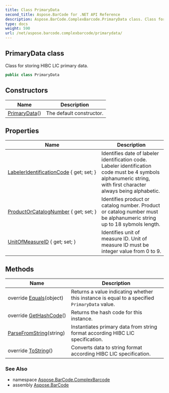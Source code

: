 ```yaml
---
title: Class PrimaryData
second_title: Aspose.BarCode for .NET API Reference
description: Aspose.BarCode.ComplexBarcode.PrimaryData class. Class for storing HIBC LIC primary data
type: docs
weight: 590
url: /net/aspose.barcode.complexbarcode/primarydata/
---
```

## PrimaryData class

Class for storing HIBC LIC primary data.

```csharp
public class PrimaryData
```

## Constructors

| Name | Description |
| --- | --- |
| [PrimaryData](primarydata/)() | The default constructor. |

## Properties

| Name | Description |
| --- | --- |
| [LabelerIdentificationCode](../../aspose.barcode.complexbarcode/primarydata/labeleridentificationcode/) { get; set; } | Identifies date of labeler identification code. Labeler identification code must be 4 symbols alphanumeric string, with first character always being alphabetic. |
| [ProductOrCatalogNumber](../../aspose.barcode.complexbarcode/primarydata/productorcatalognumber/) { get; set; } | Identifies product or catalog number. Product or catalog number must be alphanumeric string up to 18 sybmols length. |
| [UnitOfMeasureID](../../aspose.barcode.complexbarcode/primarydata/unitofmeasureid/) { get; set; } | Identifies unit of measure ID. Unit of measure ID must be integer value from 0 to 9. |

## Methods

| Name | Description |
| --- | --- |
| override [Equals](../../aspose.barcode.complexbarcode/primarydata/equals/)(object) | Returns a value indicating whether this instance is equal to a specified `PrimaryData` value. |
| override [GetHashCode](../../aspose.barcode.complexbarcode/primarydata/gethashcode/)() | Returns the hash code for this instance. |
| [ParseFromString](../../aspose.barcode.complexbarcode/primarydata/parsefromstring/)(string) | Instantiates primary data from string format according HIBC LIC specification. |
| override [ToString](../../aspose.barcode.complexbarcode/primarydata/tostring/)() | Converts data to string format according HIBC LIC specification. |

### See Also

* namespace [Aspose.BarCode.ComplexBarcode](../../aspose.barcode.complexbarcode/)
* assembly [Aspose.BarCode](../../)


